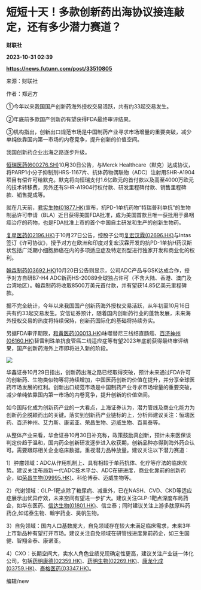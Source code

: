 # 短短十天！多款创新药出海协议接连敲定，还有多少潜力赛道？
**财联社**

**2023-10-31 02:39**

**https://news.futunn.com/post/33510805**

来源：财联社

作者：郑远方

①今年以来我国国产创新药海外授权交易活跃，共有约33起交易发生。

②年底前多款国产创新药有望获得FDA最终审评结果。

③机构指出，创新出口规范市场是中国制药产业寻求市场增量的重要突破，减少单纯依靠国内第一市场的内卷竞争，提升创新的价值空间。

我国创新药企业出海之路逐步升级。

[恒瑞医药(600276.SH)](https://www.futunn.com/quote/stock?m=sh&code=600276)10月30日公告，与Merck Healthcare（默克）达成协议，将PARP1小分子抑制剂HRS-1167片、抗体药物偶联物（ADC）注射用SHR-A1904项目有偿许可给默克。默克将向恒瑞支付1.6亿欧元的首付款以及高至4000万欧元的技术转移费，另外还有SHR-A1904行权付款、研发里程碑付款、销售里程碑款、销售提成等。

就在几天前，[君实生物(01877.HK)](https://www.futunn.com/quote/stock?m=hk&code=01877)宣布，抗PD-1单抗药物“特瑞普利单抗”的生物制品许可申请（BLA）近日获得美国FDA批准，成为美国首款且唯一获批用于鼻咽癌治疗的药物，也是FDA批准上市的首个中国自主研发和生产的创新生物药。

[复星医药(02196.HK)](https://www.futunn.com/quote/stock?m=hk&code=02196)于10月27日公告，控股子公司[复宏汉霖(02696.HK)](https://www.futunn.com/quote/stock?m=hk&code=02696)与Intas签订《许可协议》，授予对方在欧洲和印度对复宏汉霖开发的抗PD-1单抗H药汉斯状包括广泛期小细胞肺癌在内的多项适应症及特定剂型进行独家开发和商业化的权利。

[翰森制药(03692.HK)](https://www.futunn.com/quote/stock?m=hk&code=03692)10月20日公告则显示，公司ADC产品与GSK达成合作，授予对方自研B7-H4 ADC新药HS-20089全球独占许可（不含大陆、香港、澳门及台湾地区）。翰森制药将收取8500万美元首付款，并有望获14.85亿美元里程碑款。

据不完全统计，今年以来我国国产创新药海外授权交易活跃，从年初至10月16日共有约33起交易发生。安信证券预计，随着国内创新药行业的蓬勃发展，未来海外授权交易的热度将持续保持，创新药国际化的基础将持续夯实。

另据FDA审评期限，[和黄医药(00013.HK)](https://www.futunn.com/quote/stock?m=hk&code=00013)味噬替尼三线结直肠癌、[百济神州(06160.HK)](https://www.futunn.com/quote/stock?m=hk&code=06160)替雷利珠单抗食管癌二线适应症等有望2023年底前获得最终审评结果，国产创新药海外上市即将进入新的阶段。

![](https://postimg.futunn.com/16987162881438802016396.png)

华鑫证券10月29日指出，创新药出海之路已经取得突破，预计未来通过FDA许可的创新药、生物类似物等将持续增加，中国医药创新的价值在提升，并分享全球医药市场发展的红利。创新出口规范市场是中国制药产业寻求市场增量的重要突破，减少单纯依靠国内第一市场的内卷竞争，提升创新的价值空间。

如今国际化成为创新药产业的一大看点，上海证券认为，潜力管线及商业化能力为创新药企脱颖而出的关键。落实到创新药产业链标的上，分析师建议关注：恒瑞医药、百济神州、艾力斯、康诺亚、荣昌生物、迈威生物、百奥泰等。

从整体产业来看，华金证券10月30日补充称，政策鼓励真创新，预计未来医保谈判定价趋于温和，国内药企创新研发逐步进入收获期，创新品种亦得到海外药企认可。需要跟踪相关企业临床数据，重视潜力品种放量。建议关注以下潜力赛道：

1）肿瘤领域：ADC从作用机制上、具有相较于单药抗体、化疗等疗法的临床优势。建议关注布局新一代ADC技术平台、ADC在研进度，商业化靠前的创新药企，如[荣昌生物(09995.HK)](https://www.futunn.com/quote/stock?m=hk&code=09995)、科伦博泰、迈威生物等。

2）代谢领域：GLP-1靶点除了糖尿病、减重外，已在NASH、CVD、CKD等适应症展示出优异疗效，未来空间有望进一步扩大。建议关注GLP-1靶点深度布局药企，如华东医药、[信达生物(01801.HK)](https://www.futunn.com/quote/stock?m=hk&code=01801)、信立泰；同时建议关注上游多肽原料药药企,如诺泰生物、翰宇药业、昊帆生物。

3）自免领域：国内人口基数庞大，自免领域存在较大未满足临床需求，未来3年上市新品种有望打开市场。建议关注自免领域在研管线进度靠前药企，如三生国健、智翔金泰、康诺亚。

4）CXO：长期空间大，卖水人角色业绩兑现确定性更高，建议关注产业链一体化公司，包括[药明康德(02359.HK)](https://www.futunn.com/quote/stock?m=hk&code=02359)、[药明生物(02269.HK)](https://www.futunn.com/quote/stock?m=hk&code=02269)、[康龙化成(03759.HK)](https://www.futunn.com/quote/stock?m=hk&code=03759)、[泰格医药(03347.HK)](https://www.futunn.com/quote/stock?m=hk&code=03347)。

编辑/new